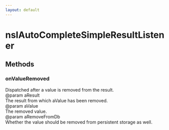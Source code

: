 ```yaml
---
layout: default
---
```


# nsIAutoCompleteSimpleResultListener #

## Methods ##

### onValueRemoved ###
  
Dispatched after a value is removed from the result.  
@param aResult  
       The result from which aValue has been removed.  
@param aValue  
       The removed value.  
@param aRemoveFromDb  
       Whether the value should be removed from persistent storage as well.  
  
